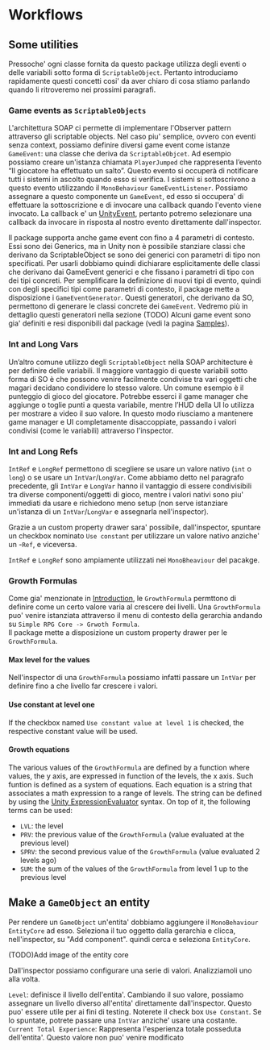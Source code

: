 # Workflows
<!--
======UTILITIES
- Game Events as SOs
- Int and Long Vars
- Int and Long Refs
- Growth Formulas

======ENTITY
- Make a GameObject an entity
- EntityLevel

======ATTRIBUTES
- Create some Attributes
- Create an AttributeSet
    - Assign Attributes to an AttributeSet
- Add EntityAttributes to an entity

======STATS
- Create some Stats
- Create a StatSet
    - Assign Stats to a StatSet
- Add EntityStats to an entity

======CLASS
- Create a class
- Add EntityClass to an entity

======SCALING FORMULA
- ScalingFormulas
- StatsScalingComponent
- AttributesScalingComponent
-->

## Some utilities
Pressoche' ogni classe fornita da questo package utilizza degli eventi o delle variabili sotto forma di `ScriptableObject`. Pertanto introduciamo rapidamente questi concetti cosi' da aver chiaro di cosa stiamo parlando quando li ritroveremo nei prossimi paragrafi.

### Game events as `ScriptableObjects`
L'architettura SOAP ci permette di implementare l'Observer pattern attraverso gli scriptable objects. Nel caso piu' semplice, ovvero con eventi senza context, possiamo definire diversi game event come istanze `GameEvent`: una classe che deriva da `ScriptableObjcet`. Ad esempio possiamo creare un'istanza chiamata `PlayerJumped` che rappresenta l’evento “Il giocatore ha effettuato un salto”. Questo evento si occuperà di notificare tutti i sistemi in ascolto quando esso si verifica.
I sistemi si sottoscrivono a questo evento utilizzando il `MonoBehaviour` `GameEventListener`. Possiamo assegnare a questo componente un `GameEvent`, ed esso si occupera' di effettuare la sottoscrizione e di invocare una callback quando l'evento viene invocato. La callback e' un [UnityEvent](https://docs.unity3d.com/ScriptReference/Events.UnityEvent.html), pertanto potremo selezionare una callback da invocare in risposta al nostro evento direttamente dall'inspector.

Il package supporta anche game event con fino a 4 parametri di contesto. Essi sono dei Generics, ma in Unity non è possibile stanziare classi che derivano da ScriptableObject se sono dei generici con parametri di tipo non specificati. Per usarli dobbiamo quindi dichiarare esplicitamente delle classi che derivano dai GameEvent generici e che fissano i parametri di tipo con dei tipi concreti. Per semplificare la definizione di nuovi tipi di evento, quindi con degli specifici tipi come parametri di contesto, il package mette a disposizione i `GameEventGenerator`. Questi generatori, che derivano da SO, permettono di generare le classi concrete dei `GameEvent`.
Vedremo più in dettaglio questi generatori nella sezione (TODO)
Alcuni game event sono gia' definiti e resi disponibili dal package (vedi la pagina [Samples](samples.md)).

### Int and Long Vars
Un’altro comune utilizzo degli `ScriptableObject` nella SOAP architecture è per definire delle variabili. Il maggiore vantaggio di queste variabili sotto forma di SO è che possono venire facilmente condivise tra vari oggetti che magari decidano condividere lo stesso valore. Un comune esempio è il punteggio di gioco del giocatore. Potrebbe esserci il game manager che aggiunge o toglie punti a questa variabile, mentre l’HUD della UI lo utilizza per mostrare a video il suo valore. In questo modo riusciamo a mantenere game manager e UI completamente disaccoppiate, passando i valori condivisi (come le variabili) attraverso l'inspector.

### Int and Long Refs
`IntRef` e `LongRef` permettono di scegliere se usare un valore nativo (`int` o `long`) o se usare un `IntVar`/`LongVar`. Come abbiamo detto nel paragrafo precedente, gli `IntVar` e `LongVar` hanno il vantaggio di essere condivisibili tra diverse componenti/oggetti di gioco, mentre i valori nativi sono piu' immediati da usare e richiedono meno setup (non serve istanziare un'istanza di un `IntVar`/`LongVar` e assegnarla nell'inspector). 

Grazie a un custom property drawer sara' possibile, dall'inspector, spuntare un checkbox nominato `Use constant` per utilizzare un valore nativo anziche' un -`Ref`, e viceversa.

`IntRef` e `LongRef` sono ampiamente utilizzati nei `MonoBheaviour` del pacakge.

### Growth Formulas
Come gia' menzionate in [Introduction](introduction.md), le `GrowthFormula` permttono di definire come un certo valore varia al crescere dei livelli. Una `GrowthFormula` puo' venire istanziata attraverso il menu di contesto della gerarchia andando su `Simple RPG Core -> Grwoth Formula`.  
Il package mette a disposizione un custom property drawer per le `GrowthFormula`.

#### Max level for the values
Nell'inspector di una `GrowthFormula` possiamo infatti passare un `IntVar` per definire fino a che livello far crescere i valori.

#### Use constant at level one
If the checkbox named `Use constant value at level 1` is checked, the respective constant value will be used.

#### Growth equations
The various values of the `GrowthFormula` are defined by a function where values, the y axis, are expressed in function of the levels, the x axis. Such funtion is defined as a system of equations. Each equation is a string that associates a math expression to a range of levels.
The string can be defined by using the [Unity ExpressionEvaluator](https://docs.unity3d.com/6000.0/Documentation/ScriptReference/ExpressionEvaluator.html) syntax. On top of it, the following terms can be used:
- `LVL`: the level
- `PRV`: the previous value of the `GrowthFormula` (value evaluated at the previous level)
- `SPRV`: the second previous value of the `GrowthFormula` (value evaluated 2 levels ago)
- `SUM`: the sum of the values of the `GrowthFormula` from level 1 up to the previous level

## Make a `GameObject` an entity
Per rendere un `GameObject` un'entita' dobbiamo aggiungere il `MonoBehaviour` `EntityCore` ad esso. Seleziona il tuo oggetto dalla gerarchia e clicca, nell'inspector, su "Add component". quindi cerca e seleziona `EntityCore`.

(TODO)Add image of the entity core

Dall'inspector possiamo configurare una serie di valori. Analizziamoli uno alla volta.

`Level`: definisce il livello dell'entita'. Cambiando il suo valore, possiamo assegnare un livello diverso all'entita' direttamente dall'inspector. Questo puo' essere utile per ai fini di testing.
Noterete il check box `Use Constant`. Se lo spuntate, potrete passare una `IntVar` anziche' usare una costante.
`Current Total Experience`: Rappresenta l'esperienza totale posseduta dell'entita'. Questo valore non puo' venire modificato